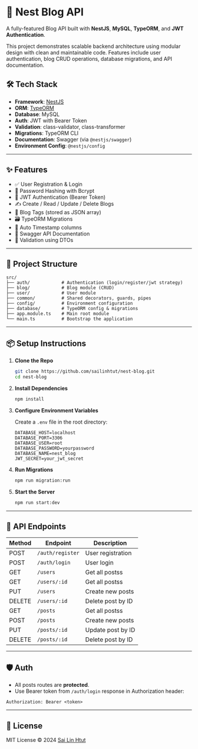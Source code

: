 # 📰 Nest Blog API

A fully-featured Blog API built with **NestJS**, **MySQL**, **TypeORM**, and **JWT Authentication**.

This project demonstrates scalable backend architecture using modular design with clean and
maintainable code. Features include user authentication, blog CRUD operations, database migrations,
and API documentation.

## 🛠 Tech Stack

- **Framework**: [NestJS](https://nestjs.com/)
- **ORM**: [TypeORM](https://typeorm.io/)
- **Database**: MySQL
- **Auth**: JWT with Bearer Token
- **Validation**: class-validator, class-transformer
- **Migrations**: TypeORM CLI
- **Documentation**: Swagger (via `@nestjs/swagger`)
- **Environment Config**: `@nestjs/config`

---

## ✨ Features

- ✅ User Registration & Login
- 🔐 Password Hashing with Bcrypt
- 🪪 JWT Authentication (Bearer Token)
- ✍️ Create / Read / Update / Delete Blogs
- 📌 Blog Tags (stored as JSON array)
- 🗃 TypeORM Migrations
- 🔄 Auto Timestamp columns
- 📜 Swagger API Documentation
- 🧪 Validation using DTOs

---

## 📁 Project Structure

```
src/
├── auth/            # Authentication (login/register/jwt strategy)
├── blog/            # Blog module (CRUD)
├── user/            # User module
├── common/          # Shared decorators, guards, pipes
├── config/          # Environment configuration
├── database/        # TypeORM config & migrations
├── app.module.ts    # Main root module
└── main.ts          # Bootstrap the application
```

---

## 📦 Setup Instructions

1. **Clone the Repo**

   ```bash
   git clone https://github.com/sailinhtut/nest-blog.git
   cd nest-blog
   ```

2. **Install Dependencies**

   ```bash
   npm install
   ```

3. **Configure Environment Variables**

   Create a `.env` file in the root directory:

   ```env
   DATABASE_HOST=localhost
   DATABASE_PORT=3306
   DATABASE_USER=root
   DATABASE_PASSWORD=yourpassword
   DATABASE_NAME=nest_blog
   JWT_SECRET=your_jwt_secret
   ```

4. **Run Migrations**

   ```bash
   npm run migration:run
   ```

5. **Start the Server**
   ```bash
   npm run start:dev
   ```

---

## 🧪 API Endpoints

| Method | Endpoint         | Description       |
| ------ | ---------------- | ----------------- |
| POST   | `/auth/register` | User registration |
| POST   | `/auth/login`    | User login        |
| GET    | `/users`         | Get all postss    |
| GET    | `/users/:id`     | Get all postss    |
| PUT    | `/users`         | Create new posts  |
| DELETE | `/users/:id`     | Delete post by ID |
| GET    | `/posts`         | Get all postss    |
| POST   | `/posts`         | Create new posts  |
| PUT    | `/posts/:id`     | Update post by ID |
| DELETE | `/posts/:id`     | Delete post by ID |

---

## 🛡 Auth

- All posts routes are **protected**.
- Use Bearer token from `/auth/login` response in Authorization header:

```http
Authorization: Bearer <token>
```

---

## 📜 License

MIT License © 2024 [Sai Lin Htut](https://github.com/sailinhtut)
